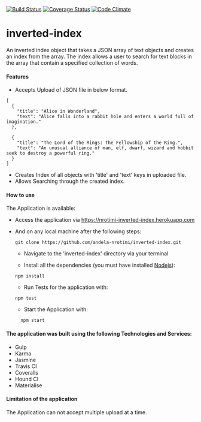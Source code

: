 [![Build Status](https://travis-ci.org/andela-nrotimi/inverted-index.svg?branch=master)](https://travis-ci.org/andela-nrotimi/inverted-index)
[![Coverage Status](https://coveralls.io/repos/github/andela-nrotimi/inverted-index/badge.svg?branch=feedback)](https://coveralls.io/github/andela-nrotimi/inverted-index?branch=develop)
[![Code Climate](https://codeclimate.com/github/andela-nrotimi/inverted-index/badges/gpa.svg)](https://codeclimate.com/github/andela-nrotimi/inverted-index)

# inverted-index
An inverted index object that takes a JSON array of text objects and creates an index from the array. The index allows a user to search for text blocks in the array that contain a specified collection of words.

#### Features
- Accepts Upload of JSON file in below format.
```
[
  {
    "title": "Alice in Wonderland",
    "text": "Alice falls into a rabbit hole and enters a world full of imagination."
  },

  {
    "title": "The Lord of the Rings: The Fellowship of the Ring.",
    "text": "An unusual alliance of man, elf, dwarf, wizard and hobbit seek to destroy a powerful ring."
  }
]

```
- Creates Index of all objects with 'title' and 'text' keys in uploaded file.
- Allows Searching through the created index.

#### How to use
The Application is available:

- Access the application via https://nrotimi-inverted-index.herokuapp.com

- And on any local machine after the following steps:
    ```
    git clone https://github.com/andela-nrotimi/inverted-index.git
    ```

    * Navigate to the 'inverted-index' directory via your terminal

    * Install all the dependencies (you must have installed [Nodejs](nodejs.org)):

    ```
    npm install
    ```

    - Run Tests for the application with:

    ```
    npm test
    ```

  - Start the Application with:
  ```
    npm start
    ```

#### The application was built using the following Technologies and Services:
- Gulp
- Karma
- Jasmine
- Travis CI
- Coveralls
- Hound CI
- Materialise

#### Limitation of the application
The Application can not accept multiple upload at a time.
